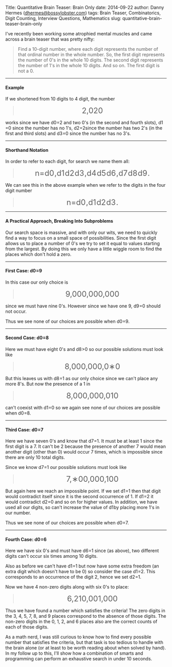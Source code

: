 Title: Quantitative Brain Teaser: Brain Only
date: 2014-09-22
author: Danny Hermes (dhermes@bossylobster.com)
tags: Brain Teaser, Combinatorics, Digit Counting, Interview Questions, Mathematics
slug: quantitative-brain-teaser-brain-only

I've recently been working some atrophied mental muscles and came across
a brain teaser that was pretty nifty:

> Find a <span>10-digit number</span>, where each digit represents the
> number of that ordinal number in the whole number. So, the <span>first
> digit represents the number of 0's</span> in the whole 10 digits. The
> second digit represents the number of 1's in the whole 10 digits. And
> so on. The first digit is not a 0.

* * * * *

#### Example

If we shortened from 10 digits to 4 digit, the number

<div style="text-align: center;">

> <span style="font-size: x-large;"><span class="katex"><span
> class="katex-inner"><span class="strut"
> style="height: 0.64444em;"></span><span
> class="strut bottom"></span><span
> class="base textstyle uncramped"><span class="mord">2</span><span
> class="mpunct">,</span><span class="mord">0</span><span
> class="mord">2</span><span
> class="mord">0</span></span></span></span></span>

</div>

works since we have <span class="katex"><span class="katex-inner"><span
class="strut" style="height: 0.69444em;"></span><span
class="strut bottom"></span><span class="base textstyle uncramped"><span
class="mord"><span class="mord mathit">d</span><span class="vlist"><span
style="margin-right: 0.05em; margin-left: 0em;"><span
class="fontsize-ensurer reset-size5 size5"><span
style="font-size: 0em;">​</span></span><span
class="reset-textstyle scriptstyle cramped"><span
class="mord">0</span></span></span><span class="baseline-fix"><span
class="fontsize-ensurer reset-size5 size5"><span
style="font-size: 0em;">​</span></span>​</span></span></span><span
class="mrel">=</span><span class="mord">2</span></span></span></span>
and two 0's (in the second and fourth slots), <span class="katex"><span
class="katex-inner"><span class="strut"
style="height: 0.69444em;"></span><span
class="strut bottom"></span><span class="base textstyle uncramped"><span
class="mord"><span class="mord mathit">d</span><span class="vlist"><span
style="margin-right: 0.05em; margin-left: 0em;"><span
class="fontsize-ensurer reset-size5 size5"><span
style="font-size: 0em;">​</span></span><span
class="reset-textstyle scriptstyle cramped"><span
class="mord">1</span></span></span><span class="baseline-fix"><span
class="fontsize-ensurer reset-size5 size5"><span
style="font-size: 0em;">​</span></span>​</span></span></span><span
class="mrel">=</span><span class="mord">0</span></span></span></span>
since the number has no 1's, <span class="katex"><span
class="katex-inner"><span class="strut"
style="height: 0.69444em;"></span><span
class="strut bottom"></span><span class="base textstyle uncramped"><span
class="mord"><span class="mord mathit">d</span><span class="vlist"><span
style="margin-right: 0.05em; margin-left: 0em;"><span
class="fontsize-ensurer reset-size5 size5"><span
style="font-size: 0em;">​</span></span><span
class="reset-textstyle scriptstyle cramped"><span
class="mord">2</span></span></span><span class="baseline-fix"><span
class="fontsize-ensurer reset-size5 size5"><span
style="font-size: 0em;">​</span></span>​</span></span></span><span
class="mrel">=</span><span
class="mord">2</span></span></span></span>since the number has two 2's
(in the first and third slots) and <span class="katex"><span
class="katex-inner"><span class="strut"
style="height: 0.69444em;"></span><span
class="strut bottom"></span><span class="base textstyle uncramped"><span
class="mord"><span class="mord mathit">d</span><span class="vlist"><span
style="margin-right: 0.05em; margin-left: 0em;"><span
class="fontsize-ensurer reset-size5 size5"><span
style="font-size: 0em;">​</span></span><span
class="reset-textstyle scriptstyle cramped"><span
class="mord">3</span></span></span><span class="baseline-fix"><span
class="fontsize-ensurer reset-size5 size5"><span
style="font-size: 0em;">​</span></span>​</span></span></span><span
class="mrel">=</span><span class="mord">0</span></span></span></span>
since the number has no 3's.

* * * * *

#### Shorthand Notation

In order to refer to each digit, for search we name them all:

<div style="text-align: center;">

> <span style="font-size: x-large;"><span class="katex"><span
> class="katex-inner"><span class="strut"
> style="height: 0.69444em;"></span><span
> class="strut bottom"></span><span
> class="base textstyle uncramped"><span
> class="reset-textstyle displaystyle textstyle uncramped"><span
> class="mord mathit">n</span><span class="mrel">=</span><span
> class="mord"><span class="mord mathit">d</span><span
> class="vlist"><span
> style="margin-right: 0.05em; margin-left: 0em;"><span
> class="fontsize-ensurer reset-size5 size5"><span
> style="font-size: 0em;">​</span></span><span
> class="reset-textstyle scriptstyle cramped"><span
> class="mord">0</span></span></span><span class="baseline-fix"><span
> class="fontsize-ensurer reset-size5 size5"><span
> style="font-size: 0em;">​</span></span>​</span></span></span><span
> class="mpunct">,</span><span class="mord"><span
> class="mord mathit">d</span><span class="vlist"><span
> style="margin-right: 0.05em; margin-left: 0em;"><span
> class="fontsize-ensurer reset-size5 size5"><span
> style="font-size: 0em;">​</span></span><span
> class="reset-textstyle scriptstyle cramped"><span
> class="mord">1</span></span></span><span class="baseline-fix"><span
> class="fontsize-ensurer reset-size5 size5"><span
> style="font-size: 0em;">​</span></span>​</span></span></span><span
> class="mord"><span class="mord mathit">d</span><span
> class="vlist"><span
> style="margin-right: 0.05em; margin-left: 0em;"><span
> class="fontsize-ensurer reset-size5 size5"><span
> style="font-size: 0em;">​</span></span><span
> class="reset-textstyle scriptstyle cramped"><span
> class="mord">2</span></span></span><span class="baseline-fix"><span
> class="fontsize-ensurer reset-size5 size5"><span
> style="font-size: 0em;">​</span></span>​</span></span></span><span
> class="mord"><span class="mord mathit">d</span><span
> class="vlist"><span
> style="margin-right: 0.05em; margin-left: 0em;"><span
> class="fontsize-ensurer reset-size5 size5"><span
> style="font-size: 0em;">​</span></span><span
> class="reset-textstyle scriptstyle cramped"><span
> class="mord">3</span></span></span><span class="baseline-fix"><span
> class="fontsize-ensurer reset-size5 size5"><span
> style="font-size: 0em;">​</span></span>​</span></span></span><span
> class="mpunct">,</span><span class="mord"><span
> class="mord mathit">d</span><span class="vlist"><span
> style="margin-right: 0.05em; margin-left: 0em;"><span
> class="fontsize-ensurer reset-size5 size5"><span
> style="font-size: 0em;">​</span></span><span
> class="reset-textstyle scriptstyle cramped"><span
> class="mord">4</span></span></span><span class="baseline-fix"><span
> class="fontsize-ensurer reset-size5 size5"><span
> style="font-size: 0em;">​</span></span>​</span></span></span><span
> class="mord"><span class="mord mathit">d</span><span
> class="vlist"><span
> style="margin-right: 0.05em; margin-left: 0em;"><span
> class="fontsize-ensurer reset-size5 size5"><span
> style="font-size: 0em;">​</span></span><span
> class="reset-textstyle scriptstyle cramped"><span
> class="mord">5</span></span></span><span class="baseline-fix"><span
> class="fontsize-ensurer reset-size5 size5"><span
> style="font-size: 0em;">​</span></span>​</span></span></span><span
> class="mord"><span class="mord mathit">d</span><span
> class="vlist"><span
> style="margin-right: 0.05em; margin-left: 0em;"><span
> class="fontsize-ensurer reset-size5 size5"><span
> style="font-size: 0em;">​</span></span><span
> class="reset-textstyle scriptstyle cramped"><span
> class="mord">6</span></span></span><span class="baseline-fix"><span
> class="fontsize-ensurer reset-size5 size5"><span
> style="font-size: 0em;">​</span></span>​</span></span></span><span
> class="mpunct">,</span><span class="mord"><span
> class="mord mathit">d</span><span class="vlist"><span
> style="margin-right: 0.05em; margin-left: 0em;"><span
> class="fontsize-ensurer reset-size5 size5"><span
> style="font-size: 0em;">​</span></span><span
> class="reset-textstyle scriptstyle cramped"><span
> class="mord">7</span></span></span><span class="baseline-fix"><span
> class="fontsize-ensurer reset-size5 size5"><span
> style="font-size: 0em;">​</span></span>​</span></span></span><span
> class="mord"><span class="mord mathit">d</span><span
> class="vlist"><span
> style="margin-right: 0.05em; margin-left: 0em;"><span
> class="fontsize-ensurer reset-size5 size5"><span
> style="font-size: 0em;">​</span></span><span
> class="reset-textstyle scriptstyle cramped"><span
> class="mord">8</span></span></span><span class="baseline-fix"><span
> class="fontsize-ensurer reset-size5 size5"><span
> style="font-size: 0em;">​</span></span>​</span></span></span><span
> class="mord"><span class="mord mathit">d</span><span
> class="vlist"><span
> style="margin-right: 0.05em; margin-left: 0em;"><span
> class="fontsize-ensurer reset-size5 size5"><span
> style="font-size: 0em;">​</span></span><span
> class="reset-textstyle scriptstyle cramped"><span
> class="mord">9</span></span></span><span class="baseline-fix"><span
> class="fontsize-ensurer reset-size5 size5"><span
> style="font-size: 0em;">​</span></span>​</span></span></span><span
> class="mord">.</span></span></span></span></span></span>

</div>

We can see this in the above example when we refer to the digits in the
four digit number

<div style="text-align: center;">

> <span style="font-size: x-large;"><span class="katex"><span
> class="katex-inner"><span class="strut"
> style="height: 0.69444em;"></span><span
> class="strut bottom"></span><span
> class="base textstyle uncramped"><span
> class="mord mathit">n</span><span class="mrel">=</span><span
> class="mord"><span class="mord mathit">d</span><span
> class="vlist"><span
> style="margin-right: 0.05em; margin-left: 0em;"><span
> class="fontsize-ensurer reset-size5 size5"><span
> style="font-size: 0em;">​</span></span><span
> class="reset-textstyle scriptstyle cramped"><span
> class="mord">0</span></span></span><span class="baseline-fix"><span
> class="fontsize-ensurer reset-size5 size5"><span
> style="font-size: 0em;">​</span></span>​</span></span></span><span
> class="mpunct">,</span><span class="mord"><span
> class="mord mathit">d</span><span class="vlist"><span
> style="margin-right: 0.05em; margin-left: 0em;"><span
> class="fontsize-ensurer reset-size5 size5"><span
> style="font-size: 0em;">​</span></span><span
> class="reset-textstyle scriptstyle cramped"><span
> class="mord">1</span></span></span><span class="baseline-fix"><span
> class="fontsize-ensurer reset-size5 size5"><span
> style="font-size: 0em;">​</span></span>​</span></span></span><span
> class="mord"><span class="mord mathit">d</span><span
> class="vlist"><span
> style="margin-right: 0.05em; margin-left: 0em;"><span
> class="fontsize-ensurer reset-size5 size5"><span
> style="font-size: 0em;">​</span></span><span
> class="reset-textstyle scriptstyle cramped"><span
> class="mord">2</span></span></span><span class="baseline-fix"><span
> class="fontsize-ensurer reset-size5 size5"><span
> style="font-size: 0em;">​</span></span>​</span></span></span><span
> class="mord"><span class="mord mathit">d</span><span
> class="vlist"><span
> style="margin-right: 0.05em; margin-left: 0em;"><span
> class="fontsize-ensurer reset-size5 size5"><span
> style="font-size: 0em;">​</span></span><span
> class="reset-textstyle scriptstyle cramped"><span
> class="mord">3</span></span></span><span class="baseline-fix"><span
> class="fontsize-ensurer reset-size5 size5"><span
> style="font-size: 0em;">​</span></span>​</span></span></span><span
> class="mord">.</span></span></span></span></span>

</div>

* * * * *

#### A Practical Approach, Breaking Into Subproblems

Our search space is massive, and with only our wits, we need to quickly
find a way to focus on a small space of possibilities. Since the first
digit allows us to place a number of 0's we try to set it equal to
values starting from the largest. By doing this we only have a little
wiggle room to find the places which don't hold a zero.

* * * * *

#### First Case: <span class="katex"><span class="katex-inner"><span class="strut" style="height: 0.69444em;"></span><span class="strut bottom"></span><span class="base textstyle uncramped"><span class="mord"><span class="mord mathit">d</span><span class="vlist"><span style="margin-right: 0.05em; margin-left: 0em;"><span class="fontsize-ensurer reset-size5 size5"><span style="font-size: 0em;">​</span></span><span class="reset-textstyle scriptstyle cramped"><span class="mord">0</span></span></span><span class="baseline-fix"><span class="fontsize-ensurer reset-size5 size5"><span style="font-size: 0em;">​</span></span>​</span></span></span><span class="mrel">=</span><span class="mord">9</span></span></span></span>

In this case our only choice is

<div style="text-align: center;">

> <span style="font-size: x-large;"><span class="katex"><span
> class="katex-inner"><span class="strut"
> style="height: 0.64444em;"></span><span
> class="strut bottom"></span><span
> class="base textstyle uncramped"><span class="mord">9</span><span
> class="mpunct">,</span><span class="mord">0</span><span
> class="mord">0</span><span class="mord">0</span><span
> class="mpunct">,</span><span class="mord">0</span><span
> class="mord">0</span><span class="mord">0</span><span
> class="mpunct">,</span><span class="mord">0</span><span
> class="mord">0</span><span
> class="mord">0</span></span></span></span></span>

</div>

since we must have nine 0's. However since we have one 9, <span
class="katex"><span class="katex-inner"><span class="strut"
style="height: 0.69444em;"></span><span
class="strut bottom"></span><span class="base textstyle uncramped"><span
class="mord"><span class="mord mathit">d</span><span class="vlist"><span
style="margin-right: 0.05em; margin-left: 0em;"><span
class="fontsize-ensurer reset-size5 size5"><span
style="font-size: 0em;">​</span></span><span
class="reset-textstyle scriptstyle cramped"><span
class="mord">9</span></span></span><span class="baseline-fix"><span
class="fontsize-ensurer reset-size5 size5"><span
style="font-size: 0em;">​</span></span>​</span></span></span><span
class="mrel">=</span><span class="mord">0</span></span></span></span>
should not occur.

Thus we see <span>none of our choices are possible</span> when <span
class="katex"><span class="katex-inner"><span class="strut"
style="height: 0.69444em;"></span><span
class="strut bottom"></span><span class="base textstyle uncramped"><span
class="mord"><span class="mord mathit">d</span><span class="vlist"><span
style="margin-right: 0.05em; margin-left: 0em;"><span
class="fontsize-ensurer reset-size5 size5"><span
style="font-size: 0em;">​</span></span><span
class="reset-textstyle scriptstyle cramped"><span
class="mord">0</span></span></span><span class="baseline-fix"><span
class="fontsize-ensurer reset-size5 size5"><span
style="font-size: 0em;">​</span></span>​</span></span></span><span
class="mrel">=</span><span class="mord">9</span></span></span></span>.

* * * * *

#### Second Case: <span class="katex"><span class="katex-inner"><span class="strut" style="height: 0.69444em;"></span><span class="strut bottom"></span><span class="base textstyle uncramped"><span class="mord"><span class="mord mathit">d</span><span class="vlist"><span style="margin-right: 0.05em; margin-left: 0em;"><span class="fontsize-ensurer reset-size5 size5"><span style="font-size: 0em;">​</span></span><span class="reset-textstyle scriptstyle cramped"><span class="mord">0</span></span></span><span class="baseline-fix"><span class="fontsize-ensurer reset-size5 size5"><span style="font-size: 0em;">​</span></span>​</span></span></span><span class="mrel">=</span><span class="mord">8</span></span></span></span>

Here we must have eight 0's and <span class="katex"><span
class="katex-inner"><span class="strut"
style="height: 0.69444em;"></span><span
class="strut bottom"></span><span class="base textstyle uncramped"><span
class="mord"><span class="mord mathit">d</span><span class="vlist"><span
style="margin-right: 0.05em; margin-left: 0em;"><span
class="fontsize-ensurer reset-size5 size5"><span
style="font-size: 0em;">​</span></span><span
class="reset-textstyle scriptstyle cramped"><span
class="mord">8</span></span></span><span class="baseline-fix"><span
class="fontsize-ensurer reset-size5 size5"><span
style="font-size: 0em;">​</span></span>​</span></span></span><span
class="mrel">\></span><span class="mord">0</span></span></span></span>
so our possible solutions must look like

<div style="text-align: center;">

> <span style="font-size: x-large;"><span class="katex"><span
> class="katex-inner"><span class="strut"
> style="height: 0.64444em;"></span><span
> class="strut bottom"></span><span
> class="base textstyle uncramped"><span class="mord">8</span><span
> class="mpunct">,</span><span class="mord">0</span><span
> class="mord">0</span><span class="mord">0</span><span
> class="mpunct">,</span><span class="mord">0</span><span
> class="mord">0</span><span class="mord">0</span><span
> class="mpunct">,</span><span class="mord">0</span><span
> class="mbin">∗</span><span
> class="mord">0</span></span></span></span></span>

</div>

But this leaves us with <span class="katex"><span
class="katex-inner"><span class="strut"
style="height: 0.69444em;"></span><span
class="strut bottom"></span><span class="base textstyle uncramped"><span
class="mord"><span class="mord mathit">d</span><span class="vlist"><span
style="margin-right: 0.05em; margin-left: 0em;"><span
class="fontsize-ensurer reset-size5 size5"><span
style="font-size: 0em;">​</span></span><span
class="reset-textstyle scriptstyle cramped"><span
class="mord">8</span></span></span><span class="baseline-fix"><span
class="fontsize-ensurer reset-size5 size5"><span
style="font-size: 0em;">​</span></span>​</span></span></span><span
class="mrel">=</span><span class="mord">1</span></span></span></span> as
our only choice since we can't place any more 8's. But now the presence
of a 1 in

<div style="text-align: center;">

> <span style="font-size: x-large;"><span class="katex"><span
> class="katex-inner"><span class="strut"
> style="height: 0.64444em;"></span><span
> class="strut bottom"></span><span
> class="base textstyle uncramped"><span class="mord">8</span><span
> class="mpunct">,</span><span class="mord">0</span><span
> class="mord">0</span><span class="mord">0</span><span
> class="mpunct">,</span><span class="mord">0</span><span
> class="mord">0</span><span class="mord">0</span><span
> class="mpunct">,</span><span class="mord">0</span><span
> class="mord">1</span><span
> class="mord">0</span></span></span></span></span>

</div>

can't coexist with <span class="katex"><span class="katex-inner"><span
class="strut" style="height: 0.69444em;"></span><span
class="strut bottom"></span><span class="base textstyle uncramped"><span
class="mord"><span class="mord mathit">d</span><span class="vlist"><span
style="margin-right: 0.05em; margin-left: 0em;"><span
class="fontsize-ensurer reset-size5 size5"><span
style="font-size: 0em;">​</span></span><span
class="reset-textstyle scriptstyle cramped"><span
class="mord">1</span></span></span><span class="baseline-fix"><span
class="fontsize-ensurer reset-size5 size5"><span
style="font-size: 0em;">​</span></span>​</span></span></span><span
class="mrel">=</span><span class="mord">0</span></span></span></span> so
we again see <span>none of our choices are possible</span> when <span
class="katex"><span class="katex-inner"><span class="strut"
style="height: 0.69444em;"></span><span
class="strut bottom"></span><span class="base textstyle uncramped"><span
class="mord"><span class="mord mathit">d</span><span class="vlist"><span
style="margin-right: 0.05em; margin-left: 0em;"><span
class="fontsize-ensurer reset-size5 size5"><span
style="font-size: 0em;">​</span></span><span
class="reset-textstyle scriptstyle cramped"><span
class="mord">0</span></span></span><span class="baseline-fix"><span
class="fontsize-ensurer reset-size5 size5"><span
style="font-size: 0em;">​</span></span>​</span></span></span><span
class="mrel">=</span><span class="mord">8</span></span></span></span>.

* * * * *

#### Third Case: <span class="katex"><span class="katex-inner"><span class="strut" style="height: 0.69444em;"></span><span class="strut bottom"></span><span class="base textstyle uncramped"><span class="mord"><span class="mord mathit">d</span><span class="vlist"><span style="margin-right: 0.05em; margin-left: 0em;"><span class="fontsize-ensurer reset-size5 size5"><span style="font-size: 0em;">​</span></span><span class="reset-textstyle scriptstyle cramped"><span class="mord">0</span></span></span><span class="baseline-fix"><span class="fontsize-ensurer reset-size5 size5"><span style="font-size: 0em;">​</span></span>​</span></span></span><span class="mrel">=</span><span class="mord">7</span></span></span></span>

Here we have seven 0's and know that <span class="katex"><span
class="katex-inner"><span class="strut"
style="height: 0.69444em;"></span><span
class="strut bottom"></span><span class="base textstyle uncramped"><span
class="mord"><span class="mord mathit">d</span><span class="vlist"><span
style="margin-right: 0.05em; margin-left: 0em;"><span
class="fontsize-ensurer reset-size5 size5"><span
style="font-size: 0em;">​</span></span><span
class="reset-textstyle scriptstyle cramped"><span
class="mord">7</span></span></span><span class="baseline-fix"><span
class="fontsize-ensurer reset-size5 size5"><span
style="font-size: 0em;">​</span></span>​</span></span></span><span
class="mrel">=</span><span class="mord">1</span></span></span></span>.
It must be at least 1 since the first digit is a 7. It can't be 2
because the presence of another 7 would mean another digit (other than
0) would occur 7 times, which is impossible since there are only 10
total digits.

Since we know <span class="katex"><span class="katex-inner"><span
class="strut" style="height: 0.69444em;"></span><span
class="strut bottom"></span><span class="base textstyle uncramped"><span
class="mord"><span class="mord mathit">d</span><span class="vlist"><span
style="margin-right: 0.05em; margin-left: 0em;"><span
class="fontsize-ensurer reset-size5 size5"><span
style="font-size: 0em;">​</span></span><span
class="reset-textstyle scriptstyle cramped"><span
class="mord">7</span></span></span><span class="baseline-fix"><span
class="fontsize-ensurer reset-size5 size5"><span
style="font-size: 0em;">​</span></span>​</span></span></span><span
class="mrel">=</span><span class="mord">1</span></span></span></span>
our possible solutions must look like

<div style="text-align: center;">

> <span style="font-size: x-large;"><span class="katex"><span
> class="katex-inner"><span class="strut"
> style="height: 0.64444em;"></span><span
> class="strut bottom"></span><span
> class="base textstyle uncramped"><span class="mord">7</span><span
> class="mpunct">,</span><span class="mord">∗</span><span
> class="mord">0</span><span class="mord">0</span><span
> class="mpunct">,</span><span class="mord">0</span><span
> class="mord">0</span><span class="mord">0</span><span
> class="mpunct">,</span><span class="mord">1</span><span
> class="mord">0</span><span
> class="mord">0</span></span></span></span></span>

</div>

But again here we reach an impossible point. If we set <span
class="katex"><span class="katex-inner"><span class="strut"
style="height: 0.69444em;"></span><span
class="strut bottom"></span><span class="base textstyle uncramped"><span
class="mord"><span class="mord mathit">d</span><span class="vlist"><span
style="margin-right: 0.05em; margin-left: 0em;"><span
class="fontsize-ensurer reset-size5 size5"><span
style="font-size: 0em;">​</span></span><span
class="reset-textstyle scriptstyle cramped"><span
class="mord">1</span></span></span><span class="baseline-fix"><span
class="fontsize-ensurer reset-size5 size5"><span
style="font-size: 0em;">​</span></span>​</span></span></span><span
class="mrel">=</span><span class="mord">1</span></span></span></span>
then that digit would contradict itself since it is the second
occurrence of 1. If <span class="katex"><span class="katex-inner"><span
class="strut" style="height: 0.69444em;"></span><span
class="strut bottom"></span><span class="base textstyle uncramped"><span
class="mord"><span class="mord mathit">d</span><span class="vlist"><span
style="margin-right: 0.05em; margin-left: 0em;"><span
class="fontsize-ensurer reset-size5 size5"><span
style="font-size: 0em;">​</span></span><span
class="reset-textstyle scriptstyle cramped"><span
class="mord">1</span></span></span><span class="baseline-fix"><span
class="fontsize-ensurer reset-size5 size5"><span
style="font-size: 0em;">​</span></span>​</span></span></span><span
class="mrel">=</span><span class="mord">2</span></span></span></span> it
would contradict <span class="katex"><span class="katex-inner"><span
class="strut" style="height: 0.69444em;"></span><span
class="strut bottom"></span><span class="base textstyle uncramped"><span
class="mord"><span class="mord mathit">d</span><span class="vlist"><span
style="margin-right: 0.05em; margin-left: 0em;"><span
class="fontsize-ensurer reset-size5 size5"><span
style="font-size: 0em;">​</span></span><span
class="reset-textstyle scriptstyle cramped"><span
class="mord">2</span></span></span><span class="baseline-fix"><span
class="fontsize-ensurer reset-size5 size5"><span
style="font-size: 0em;">​</span></span>​</span></span></span><span
class="mrel">=</span><span class="mord">0</span></span></span></span>
and so on for higher values. In addition, we have used all our digits,
so can't increase the value of <span class="katex"><span
class="katex-inner"><span class="strut"
style="height: 0.69444em;"></span><span
class="strut bottom"></span><span class="base textstyle uncramped"><span
class="mord"><span class="mord mathit">d</span><span class="vlist"><span
style="margin-right: 0.05em; margin-left: 0em;"><span
class="fontsize-ensurer reset-size5 size5"><span
style="font-size: 0em;">​</span></span><span
class="reset-textstyle scriptstyle cramped"><span
class="mord">1</span></span></span><span class="baseline-fix"><span
class="fontsize-ensurer reset-size5 size5"><span
style="font-size: 0em;">​</span></span>​</span></span></span></span></span></span>
by placing more 1's in our number.

Thus we see <span>none of our choices are possible</span> when <span
class="katex"><span class="katex-inner"><span class="strut"
style="height: 0.69444em;"></span><span
class="strut bottom"></span><span class="base textstyle uncramped"><span
class="mord"><span class="mord mathit">d</span><span class="vlist"><span
style="margin-right: 0.05em; margin-left: 0em;"><span
class="fontsize-ensurer reset-size5 size5"><span
style="font-size: 0em;">​</span></span><span
class="reset-textstyle scriptstyle cramped"><span
class="mord">0</span></span></span><span class="baseline-fix"><span
class="fontsize-ensurer reset-size5 size5"><span
style="font-size: 0em;">​</span></span>​</span></span></span><span
class="mrel">=</span><span class="mord">7</span></span></span></span>.

* * * * *

#### Fourth Case: <span class="katex"><span class="katex-inner"><span class="strut" style="height: 0.69444em;"></span><span class="strut bottom"></span><span class="base textstyle uncramped"><span class="mord"><span class="mord mathit">d</span><span class="vlist"><span style="margin-right: 0.05em; margin-left: 0em;"><span class="fontsize-ensurer reset-size5 size5"><span style="font-size: 0em;">​</span></span><span class="reset-textstyle scriptstyle cramped"><span class="mord">0</span></span></span><span class="baseline-fix"><span class="fontsize-ensurer reset-size5 size5"><span style="font-size: 0em;">​</span></span>​</span></span></span><span class="mrel">=</span><span class="mord">6</span></span></span></span>

Here we have six 0's and must have <span class="katex"><span
class="katex-inner"><span class="strut"
style="height: 0.69444em;"></span><span
class="strut bottom"></span><span class="base textstyle uncramped"><span
class="mord"><span class="mord mathit">d</span><span class="vlist"><span
style="margin-right: 0.05em; margin-left: 0em;"><span
class="fontsize-ensurer reset-size5 size5"><span
style="font-size: 0em;">​</span></span><span
class="reset-textstyle scriptstyle cramped"><span
class="mord">6</span></span></span><span class="baseline-fix"><span
class="fontsize-ensurer reset-size5 size5"><span
style="font-size: 0em;">​</span></span>​</span></span></span><span
class="mrel">=</span><span class="mord">1</span></span></span></span>
since (as above), two different digits can't occur six times among 10
digits.

Also as before we can't have <span class="katex"><span
class="katex-inner"><span class="strut"
style="height: 0.69444em;"></span><span
class="strut bottom"></span><span class="base textstyle uncramped"><span
class="mord"><span class="mord mathit">d</span><span class="vlist"><span
style="margin-right: 0.05em; margin-left: 0em;"><span
class="fontsize-ensurer reset-size5 size5"><span
style="font-size: 0em;">​</span></span><span
class="reset-textstyle scriptstyle cramped"><span
class="mord">1</span></span></span><span class="baseline-fix"><span
class="fontsize-ensurer reset-size5 size5"><span
style="font-size: 0em;">​</span></span>​</span></span></span><span
class="mrel">=</span><span class="mord">1</span></span></span></span>
but now have some extra freedom (an extra digit which doesn't have to be
0) so consider the case <span class="katex"><span
class="katex-inner"><span class="strut"
style="height: 0.69444em;"></span><span
class="strut bottom"></span><span class="base textstyle uncramped"><span
class="mord"><span class="mord mathit">d</span><span class="vlist"><span
style="margin-right: 0.05em; margin-left: 0em;"><span
class="fontsize-ensurer reset-size5 size5"><span
style="font-size: 0em;">​</span></span><span
class="reset-textstyle scriptstyle cramped"><span
class="mord">1</span></span></span><span class="baseline-fix"><span
class="fontsize-ensurer reset-size5 size5"><span
style="font-size: 0em;">​</span></span>​</span></span></span><span
class="mrel">=</span><span class="mord">2</span></span></span></span>.
This corresponds to an occurrence of the digit 2, hence we set <span
class="katex"><span class="katex-inner"><span class="strut"
style="height: 0.69444em;"></span><span
class="strut bottom"></span><span class="base textstyle uncramped"><span
class="mord"><span class="mord mathit">d</span><span class="vlist"><span
style="margin-right: 0.05em; margin-left: 0em;"><span
class="fontsize-ensurer reset-size5 size5"><span
style="font-size: 0em;">​</span></span><span
class="reset-textstyle scriptstyle cramped"><span
class="mord">2</span></span></span><span class="baseline-fix"><span
class="fontsize-ensurer reset-size5 size5"><span
style="font-size: 0em;">​</span></span>​</span></span></span><span
class="mrel">=</span><span class="mord">1</span></span></span></span>.

Now we have 4 non-zero digits along with six 0's to place:

<div style="text-align: center;">

> <span style="font-size: x-large;"><span class="katex"><span
> class="katex-inner"><span class="strut"
> style="height: 0.64444em;"></span><span
> class="strut bottom"></span><span
> class="base textstyle uncramped"><span class="mord">6</span><span
> class="mpunct">,</span><span class="mord">2</span><span
> class="mord">1</span><span class="mord">0</span><span
> class="mpunct">,</span><span class="mord">0</span><span
> class="mord">0</span><span class="mord">1</span><span
> class="mpunct">,</span><span class="mord">0</span><span
> class="mord">0</span><span
> class="mord">0</span></span></span></span></span>

</div>

Thus <span>we have found a number</span> which satisfies the criteria!
The zero digits in the 3, 4, 5, 7, 8, and 9 places correspond to the
absence of those digits. The non-zero digits in the 0, 1, 2, and 6
places also are the correct counts of each of those digits.

As a math nerd, I was still curious to know how to find every possible
number that satisfies the criteria, but that task is too tedious to
handle with the brain alone (or at least to be worth reading about when
solved by hand). In my follow up to this, I'll show how a combination of
smarts and programming can perform an exhaustive search in under 10
seconds.

<a href="https://profiles.google.com/114760865724135687241" rel="author" style="display: none;">About Bossy Lobster</a>
